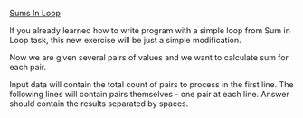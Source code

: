 [Sums In Loop](https://www.codeabbey.com/index/task_view/sum-in-loop)

If you already learned how to write program with a simple loop from Sum in Loop task, this new exercise will be just a simple modification.

Now we are given several pairs of values and we want to calculate sum for each pair.

Input data will contain the total count of pairs to process in the first line.
The following lines will contain pairs themselves - one pair at each line.
Answer should contain the results separated by spaces.